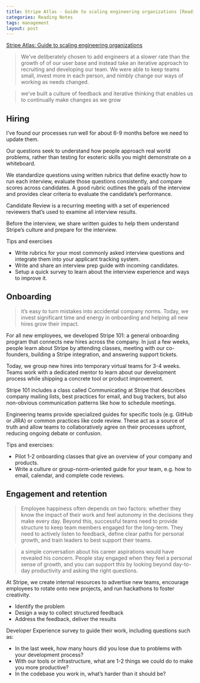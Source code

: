 ```yaml
---
title: Stripe Atlas - Guide to scaling engineering organizations [Reading Notes] 
categories: Reading Notes
tags: management
layout: post
---
```


[Stripe Atlas: Guide to scaling engineering organizations](https://stripe.com/atlas/guides/scaling-eng)

> We’ve deliberately chosen to add engineers at a slower rate than the growth of of our user base and instead take an iterative approach to recruiting and developing our team. We were able to keep teams small, invest more in each person, and nimbly change our ways of working as needs changed.

> we’ve built a culture of feedback and iterative thinking that enables us to continually make changes as we grow

## Hiring

I’ve found our processes run well for about 6-9 months before we need to update them.

Our questions seek to understand how people approach real world problems, rather than testing for esoteric skills you might demonstrate on a whiteboard. 

We standardize questions using written rubrics that define exactly how to run each interview, evaluate those questions consistently, and compare scores across candidates. A good rubric outlines the goals of the interview and provides clear criteria to evaluate the candidate’s performance.

Candidate Review is a recurring meeting with a set of experienced reviewers that’s used to examine all interview results.

Before the interview, we share written guides to help them understand Stripe’s culture and prepare for the interview. 

Tips and exercises

* Write rubrics for your most commonly asked interview questions and integrate them into your applicant tracking system.
* Write and share an interview prep guide with incoming candidates.
* Setup a quick survey to learn about the interview experience and ways to improve it.


## Onboarding

> it’s easy to turn mistakes into accidental company norms. Today, we invest significant time and energy in onboarding and helping all new hires grow their impact.

For all new employees, we developed Stripe 101: a general onboarding program that connects new hires across the company. In just a few weeks, people learn about Stripe by attending classes, meeting with our co-founders, building a Stripe integration, and answering support tickets. 

Today, we group new hires into temporary virtual teams for 3-4 weeks. Teams work with a dedicated mentor to learn about our development process while shipping a concrete tool or product improvement.

Stripe 101 includes a class called Communicating at Stripe that describes company mailing lists, best practices for email, and bug trackers, but also non-obvious communication patterns like how to schedule meetings. 

Engineering teams provide specialized guides for specific tools (e.g. GitHub or JIRA) or common practices like code review. These act as a source of truth and allow teams to collaboratively agree on their processes upfront, reducing ongoing debate or confusion. 

Tips and exercises:

* Pilot 1-2 onboarding classes that give an overview of your company and products.
* Write a culture or group-norm-oriented guide for your team, e.g. how to email, calendar, and complete code reviews.

## Engagement and retention
> Employee happiness often depends on two factors: whether they know the impact of their work and feel autonomy in the decisions they make every day. Beyond this, successful teams need to provide structure to keep team members engaged for the long-term. They need to actively listen to feedback, define clear paths for personal growth, and train leaders to best support their teams.

> a simple conversation about his career aspirations would have revealed his concern. People stay engaged when they feel a personal sense of growth, and you can support this by looking beyond day-to-day productivity and asking the right questions. 

At Stripe, we create internal resources to advertise new teams, encourage employees to rotate onto new projects, and run hackathons to foster creativity.

* Identify the problem
* Design a way to collect structured feedback
* Address the feedback, deliver the results

Developer Experience survey to guide their work, including questions such as:

* In the last week, how many hours did you lose due to problems with your development process?
* With our tools or infrastructure, what are 1-2 things we could do to make you more productive?
* In the codebase you work in, what’s harder than it should be?

